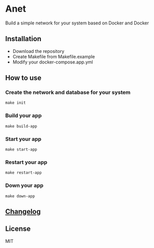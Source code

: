 # Anet
Build a simple network for your system based on Docker and Docker

## Installation
- Download the repository
- Create Makefile from Makefile.example
- Modify your docker-compose.app.yml

## How to use
### Create the network and database for your system
`make init`

### Build your app
`make build-app`

### Start your app
`make start-app`

### Restart your app
`make restart-app`

### Down your app
`make down-app`

## [Changelog](CHANGELOG.md)

## License
MIT
